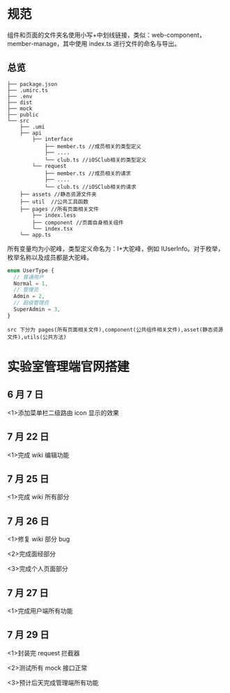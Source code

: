# 规范

组件和页面的文件夹名使用小写+中划线链接，类似：web-component，member-manage，其中使用 index.ts 进行文件的命名与导出。

## 总览

```
├── package.json
├── .umirc.ts
├── .env
├── dist
├── mock
├── public
└── src
    ├── .umi
    ├── api
        ├── interface
            ├── member.ts //成员相关的类型定义
            ├── ....
            └── club.ts //iOSClub相关的类型定义
        └── request
            ├── member.ts //成员相关的请求
            ├── ....
            └── club.ts //iOSClub相关的请求
    ├── assets //静态资源文件夹
    ├── util  //公共工具函数
    ├── pages //所有页面相关文件
        ├── index.less
        ├── component //页面自身相关组件
        └── index.tsx
    └── app.ts
```

所有变量均为小驼峰，类型定义命名为：I+大驼峰，例如 IUserInfo。对于枚举，枚举名称以及成员都是大驼峰。

```ts
enum UserType {
  // 普通用户
  Normal = 1,
  // 管理员
  Admin = 2,
  // 超级管理员
  SuperAdmin = 3,
}
```

```
src 下分为 pages(所有页面相关文件),component(公共组件相关文件),asset(静态资源文件),utils(公共方法)
```

# 实验室管理端官网搭建

## 6 月 7 日

<1>添加菜单栏二级路由 icon 显示的效果

## 7 月 22 日

<1>完成 wiki 编辑功能

## 7 月 25 日

<1>完成 wiki 所有部分

## 7 月 26 日

<1>修复 wiki 部分 bug

<2>完成面经部分

<3>完成个人页面部分

## 7 月 27 日

<1>完成用户端所有功能

## 7 月 29 日

<1>封装完 request 拦截器

<2>测试所有 mock 接口正常

<3>预计后天完成管理端所有功能
